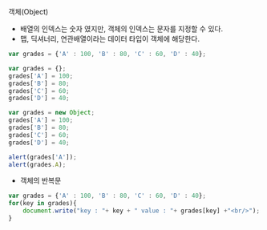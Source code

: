 객체(Object)

- 배열의 인덱스는 숫자 였지만, 객체의 인덱스는 문자를 지정할 수 있다.
- 맵, 딕셔너리, 연관배열이라는 데이터 타입이 객체에 해당한다.

```javascript
var grades = {'A' : 100, 'B' : 80, 'C' : 60, 'D' : 40};
```

```javascript
var grades = {};
grades['A'] = 100;
grades['B'] = 80;
grades['C'] = 60;
grades['D'] = 40;
```

```javascript
var grades = new Object;
grades['A'] = 100;
grades['B'] = 80;
grades['C'] = 60;
grades['D'] = 40;
```

```javascript
alert(grades['A']);
alert(grades.A);
```



- 객체의 반복문

```javascript
var grades = {'A' : 100, 'B' : 80, 'C' : 60, 'D' : 40};
for(key in grades){
	document.write("key : "+ key + " value : "+ grades[key] +"<br/>");
}
```


